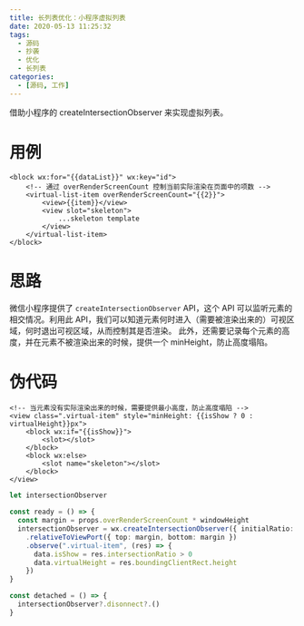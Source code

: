 ```yaml
---
title: 长列表优化：小程序虚拟列表
date: 2020-05-13 11:25:32
tags:
  - 源码
  - 抄袭
  - 优化
  - 长列表
categories:
  - [源码, 工作]
---
```


借助小程序的 createIntersectionObserver 来实现虚拟列表。

<!-- more -->

# 用例

```wxml
<block wx:for="{{dataList}}" wx:key="id">
    <!-- 通过 overRenderScreenCount 控制当前实际渲染在页面中的项数 -->
    <virtual-list-item overRenderScreenCount="{{2}}">
        <view>{{item}}</view>
        <view slot="skeleton">
            ...skeleton template
        </view>
    </virtual-list-item>
</block>
```

# 思路

微信小程序提供了 `createIntersectionObserver` API，这个 API 可以监听元素的相交情况。利用此 API，我们可以知道元素何时进入（需要被渲染出来的）可视区域，何时退出可视区域，从而控制其是否渲染。
此外，还需要记录每个元素的高度，并在元素不被渲染出来的时候，提供一个 minHeight，防止高度塌陷。

# 伪代码

```wxml
<!-- 当元素没有实际渲染出来的时候，需要提供最小高度，防止高度塌陷 -->
<view class=".virtual-item" style="minHeight: {{isShow ? 0 : virtualHeight}}px">
    <block wx:if="{{isShow}}">
        <slot></slot>
    </block>
    <block wx:else>
        <slot name="skeleton"></slot>
    </block>
</view>
```

```typescript
let intersectionObserver

const ready = () => {
  const margin = props.overRenderScreenCount * windowHeight
  intersectionObserver = wx.createIntersectionObserver({ initialRatio: 0 })
    .relativeToViewPort({ top: margin, bottom: margin })
    .observe(".virtual-item", (res) => {
      data.isShow = res.intersectionRatio > 0
      data.virtualHeight = res.boundingClientRect.height
    })
}

const detached = () => {
  intersectionObserver?.disonnect?.()
}
```
